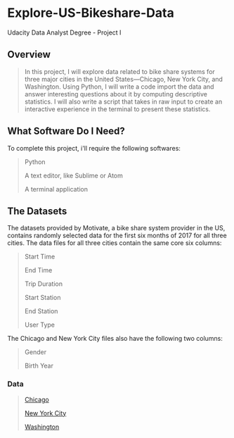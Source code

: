 # Explore-US-Bikeshare-Data
Udacity Data Analyst Degree - Project I

## Overview
>In this project, I will explore data related to bike share systems for three major cities in the United States—Chicago, New York City, and Washington. Using Python, I will write a code import the data and answer interesting questions about it by computing descriptive statistics. I will also write a script that takes in raw input to create an interactive experience in the terminal to present these statistics.

## What Software Do I Need?
To complete this project, i'll require the following softwares:

>Python
>
>A text editor, like Sublime or Atom
>
>A terminal application

## The Datasets
The datasets provided by Motivate, a bike share system provider in the US, contains randomly selected data for the first six months of 2017 for all three cities. The data files for all three cities contain the same core six columns:

>Start Time
>
>End Time
>
>Trip Duration
>
>Start Station
>
>End Station
>
>User Type

The Chicago and New York City files also have the following two columns:

>Gender
>
>Birth Year

### Data
>[Chicago](https://www.kaggle.com/karimhussam/bikesharedatasets?select=chicago.csv)
>
>[New York City](https://www.kaggle.com/karimhussam/bikesharedatasets?select=new_york_city.csv)
>
>[Washington](https://www.kaggle.com/karimhussam/bikesharedatasets?select=washington.csv)
